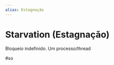 ```yaml
---
alias: Estagnação
---
```


# Starvation (Estagnação)

Bloqueio indefinido. Um processo/thread

#so

